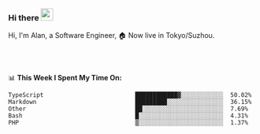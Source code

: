 ### Hi there <img src="https://media.giphy.com/media/hvRJCLFzcasrR4ia7z/giphy.gif" width="25px">

<!-- ![visitors](https://visitor-badge.glitch.me/badge?page_id=dislfyer.dislfyer) -->

Hi, I'm Alan, a Software Engineer, 🏠 Now live in Tokyo/Suzhou.

<br/>
<br/>

📊 **This Week I Spent My Time On:**


<!--START_SECTION:waka-->

```text
TypeScript                          ████████████▓░░░░░░░░░░░░  50.02%
Markdown                            █████████░░░░░░░░░░░░░░░░  36.15%
Other                               ██░░░░░░░░░░░░░░░░░░░░░░░  7.69%
Bash                                █░░░░░░░░░░░░░░░░░░░░░░░░  4.31%
PHP                                 ▒░░░░░░░░░░░░░░░░░░░░░░░░  1.37%
```

<!--END_SECTION:waka-->

<!--
**About Me:**
 -->
